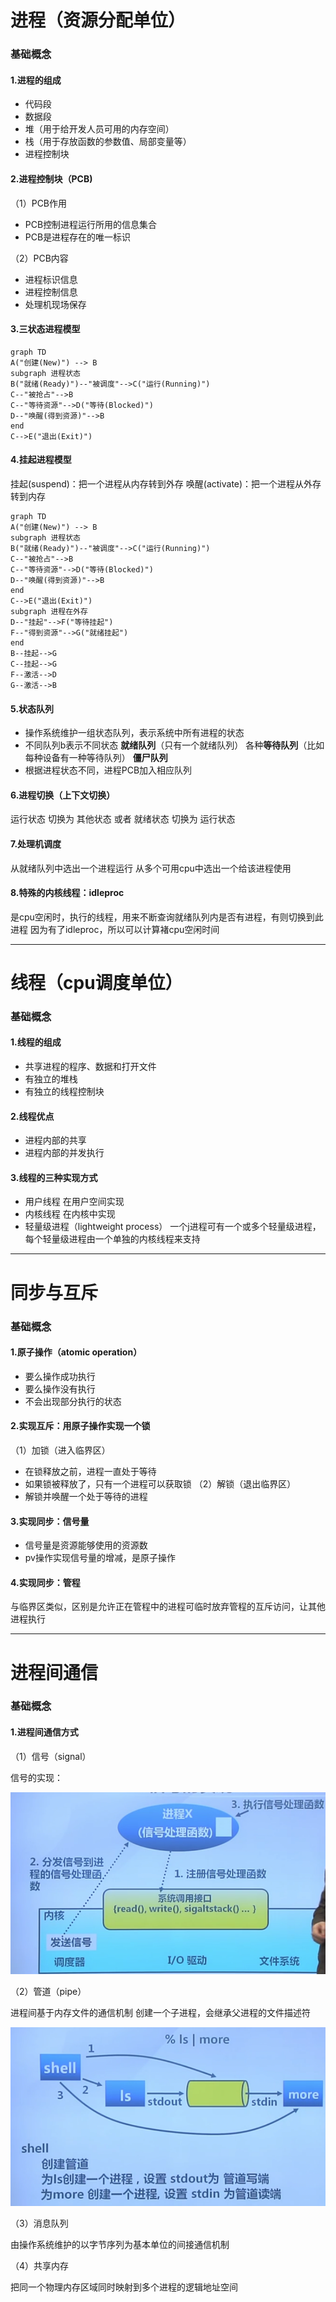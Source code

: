 # 进程（资源分配单位）
### 基础概念
#### 1.进程的组成
* 代码段
* 数据段
* 堆（用于给开发人员可用的内存空间）
* 栈（用于存放函数的参数值、局部变量等）
* 进程控制块
#### 2.进程控制块（PCB)
（1）PCB作用
* PCB控制进程运行所用的信息集合
* PCB是进程存在的唯一标识

（2）PCB内容
* 进程标识信息
* 进程控制信息
* 处理机现场保存

#### 3.三状态进程模型
```mermaid
graph TD
A("创建(New)") --> B
subgraph 进程状态
B("就绪(Ready)")--"被调度"-->C("运行(Running)")
C--"被抢占"-->B
C--"等待资源"-->D("等待(Blocked)")
D--"唤醒(得到资源)"-->B
end
C-->E("退出(Exit)")
```
#### 4.挂起进程模型
挂起(suspend)：把一个进程从内存转到外存
唤醒(activate)：把一个进程从外存转到内存

```mermaid
graph TD
A("创建(New)") --> B
subgraph 进程状态
B("就绪(Ready)")--"被调度"-->C("运行(Running)")
C--"被抢占"-->B
C--"等待资源"-->D("等待(Blocked)")
D--"唤醒(得到资源)"-->B
end
C-->E("退出(Exit)")
subgraph 进程在外存
D--"挂起"-->F("等待挂起")
F--"得到资源"-->G("就绪挂起")
end
B--挂起-->G
C--挂起-->G
F--激活-->D
G--激活-->B
```
#### 5.状态队列
* 操作系统维护一组状态队列，表示系统中所有进程的状态
* 不同队列b表示不同状态
**就绪队列**（只有一个就绪队列）
各种**等待队列**（比如每种设备有一种等待队列）
**僵尸队列**
* 根据进程状态不同，进程PCB加入相应队列
#### 6.进程切换（上下文切换）
运行状态 切换为 其他状态
或者 就绪状态 切换为 运行状态
#### 7.处理机调度
从就绪队列中选出一个进程运行
从多个可用cpu中选出一个给该进程使用
#### 8.特殊的内核线程：idleproc
是cpu空闲时，执行的线程，用来不断查询就绪队列内是否有进程，有则切换到此进程
因为有了idleproc，所以可以计算褚cpu空闲时间
***
# 线程（cpu调度单位）
### 基础概念
#### 1.线程的组成
* 共享进程的程序、数据和打开文件
* 有独立的堆栈
* 有独立的线程控制块
#### 2.线程优点
* 进程内部的共享
* 进程内部的并发执行
#### 3.线程的三种实现方式
* 用户线程
在用户空间实现
* 内核线程
在内核中实现
* 轻量级进程（lightweight process）
一个j进程可有一个或多个轻量级进程，每个轻量级进程由一个单独的内核线程来支持
***
# 同步与互斥
### 基础概念
#### 1.原子操作（atomic operation）
* 要么操作成功执行
* 要么操作没有执行
* 不会出现部分执行的状态
#### 2.实现互斥：用原子操作实现一个锁
（1）加锁（进入临界区）
* 在锁释放之前，进程一直处于等待
* 如果锁被释放了，只有一个进程可以获取锁
（2）解锁（退出临界区）
* 解锁并唤醒一个处于等待的进程
####  3.实现同步：信号量
*  信号量是资源能够使用的资源数
* pv操作实现信号量的增减，是原子操作
#### 4.实现同步：管程
与临界区类似，区别是允许正在管程中的进程可临时放弃管程的互斥访问，让其他进程执行
***
# 进程间通信
### 基础概念
#### 1.进程间通信方式
（1）信号（signal）

信号的实现：

![](./imgs/process_and_threads_01.png)

（2）管道（pipe）

进程间基于内存文件的通信机制
创建一个子进程，会继承父进程的文件描述符

![](./imgs/process_and_threads_02.png)

（3）消息队列

由操作系统维护的以字节序列为基本单位的间接通信机制

（4）共享内存

把同一个物理内存区域同时映射到多个进程的逻辑地址空间
